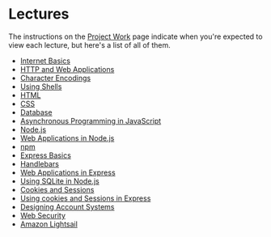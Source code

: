# Lectures
The instructions on the [Project Work](./project-work/) page indicate when you're expected to view each lecture, but here's a list of all of them.

* [Internet Basics](../../lectures/internet-basics/)
* [HTTP and Web Applications](../../lectures/http-and-web-applications/)
* [Character Encodings](../../lectures/character-encodings/)
* [Using Shells](../../lectures/using-shells/)
* [HTML](../../lectures/html/)
* [CSS](../../lectures/garrit-css/)
* [Database](../../lectures/jasmine-database/)
* [Asynchronous Programming in JavaScript](../../lectures/asynchronous-programming-in-js/)
* [Node.js](../../lectures/node-js/)
* [Web Applications in Node.js](../../lectures/web-applications-in-node-js/)
* [npm](../../lectures/npm/)
* [Express Basics](../../lectures/express-basics/)
* [Handlebars](../../lectures/handlebars/)
* [Web Applications in Express](../../lectures/web-applications-in-express/)
* [Using SQLite in Node.js](../../lectures/using-sqlite-in-node-js/)
* [Cookies and Sessions](../../lectures/cookies-and-sessions/)
* [Using cookies and Sessions in Express](../../lectures/using-cookies-and-sessions-in-express/)
* [Designing Account Systems](../../lectures/designing-account-systems/)
* [Web Security](../../lectures/web-security/)
* [Amazon Lightsail](../../lectures/amazon-lightsail/)

<!--
* [Report Writing](../../lectures/report-writing/)
HTML
* [CSS](../../lectures/css/)
* [HTML & CSS Frameworks](../../lectures/html-and-css-frameworks/)
* [JavaScript Basics](../../lectures/javascript-basics/)
Asynchronous Programming in JavaScript
-->

<!--
Web Applications in Express
* [SQLite](../../lectures/sqlite/)
Using SQLite in Node.js
-->